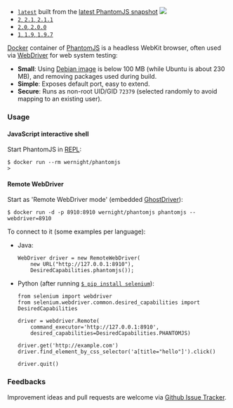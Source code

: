   * [`latest`](https://github.com/wernight/docker-phantomjs/blob/master/Dockerfile) built from the [latest PhantomJS snapshot](https://github.com/ariya/phantomjs/commits/master) [![](https://images.microbadger.com/badges/image/wernight/phantomjs.svg)](http://microbadger.com/images/wernight/phantomjs "Get your own image badge on microbadger.com")
  * [`2`, `2.1`, `2.1.1`](https://github.com/wernight/docker-phantomjs/blob/v2.1.1/Dockerfile)
  * [`2.0`, `2.0.0`](https://github.com/wernight/docker-phantomjs/blob/v2.0.0/Dockerfile)
  * [`1`, `1.9`, `1.9.7`](https://github.com/wernight/docker-phantomjs/blob/v1.9.7/Dockerfile)

[Docker][docker] container of [PhantomJS][phantomjs] is a headless WebKit browser, often used via [WebDriver][webdriver] for web system testing:

 * **Small**: Using [Debian image][debian] is below 100 MB (while Ubuntu is about 230 MB), and removing packages used during build.
 * **Simple**: Exposes default port, easy to extend.
 * **Secure**: Runs as non-root UID/GID `72379` (selected randomly to avoid mapping to an existing user).


### Usage

#### JavaScript interactive shell
 
Start PhantomJS in [REPL](http://phantomjs.org/repl.html):

    $ docker run --rm wernight/phantomjs
    >

#### Remote WebDriver

Start as 'Remote WebDriver mode' (embedded [GhostDriver](https://github.com/detro/ghostdriver)):

    $ docker run -d -p 8910:8910 wernight/phantomjs phantomjs --webdriver=8910

To connect to it (some examples per language):

  * Java:

        WebDriver driver = new RemoteWebDriver(
            new URL("http://127.0.0.1:8910"),
            DesiredCapabilities.phantomjs());

  * Python (after running [`$ pip install selenium`](https://pypi.python.org/pypi/selenium/)):
  
        from selenium import webdriver
        from selenium.webdriver.common.desired_capabilities import DesiredCapabilities

        driver = webdriver.Remote(
            command_executor='http://127.0.0.1:8910',
            desired_capabilities=DesiredCapabilities.PHANTOMJS)

        driver.get('http://example.com')
        driver.find_element_by_css_selector('a[title="hello"]').click()
        
        driver.quit()


### Feedbacks

Improvement ideas and pull requests are welcome via
[Github Issue Tracker](https://github.com/wernight/docker-phantomjs/issues).

[phantomjs]:        http://phantomjs.org/
[docker]:           https://www.docker.io/
[debian]:           https://registry.hub.docker.com/_/debian/
[webdriver]:        http://www.seleniumhq.org/projects/webdriver/
